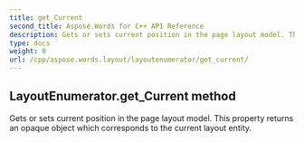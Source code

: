 ```yaml
---
title: get_Current
second_title: Aspose.Words for C++ API Reference
description: Gets or sets current position in the page layout model. This property returns an opaque object which corresponds to the current layout entity. 
type: docs
weight: 0
url: /cpp/aspose.words.layout/layoutenumerator/get_current/
---
```

## LayoutEnumerator.get_Current method


Gets or sets current position in the page layout model. This property returns an opaque object which corresponds to the current layout entity. 

